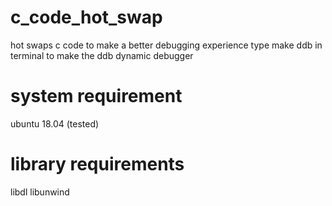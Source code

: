 # c_code_hot_swap
hot swaps c code to make a better debugging experience
type make ddb in terminal to make the ddb dynamic debugger

# system requirement
ubuntu 18.04 (tested)
# library requirements
libdl libunwind

